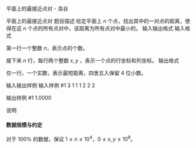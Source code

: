 



平面上的最接近点对 - 洛谷














平面上的最接近点对
题目描述
给定平面上 $n$ 个点，找出其中的一对点的距离，使得在这 $n$ 个点的所有点对中，该距离为所有点对中最小的。
输入输出格式
输入格式

第一行一个整数 $n$，表示点的个数。

接下来 $n$ 行，每行两个整数 $x,y$ ，表示一个点的行坐标和列坐标。
输出格式

仅一行，一个实数，表示最短距离，四舍五入保留 $4$ 位小数。

输入输出样例
输入样例 #1
3
1 1
1 2
2 2

输出样例 #1
1.0000

说明
#### 数据规模与约定

对于 $100\%$ 的数据，保证 $1 \leq n \leq 10^4$，$0 \leq x, y \leq 10^9$。






